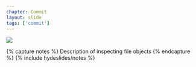 ```yaml
---
chapter: Commit
layout: slide
tags: ['commit']
---
```


<img class="diagram" src="assets/diagrams/git-commit-structure.png">

{% capture notes %}
Description of inspecting file objects
{% endcapture %}
{% include hydeslides/notes %}
